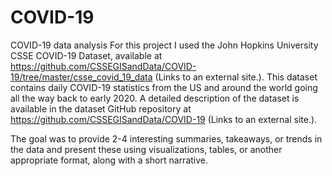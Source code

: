 # COVID-19
COVID-19 data analysis
For this project I used the John Hopkins University CSSE COVID-19 Dataset, available at https://github.com/CSSEGISandData/COVID-19/tree/master/csse_covid_19_data (Links to an external site.). This dataset contains daily COVID-19 statistics from the US and around the world going all the way back to early 2020. A detailed description of the dataset is available in the dataset GitHub repository at https://github.com/CSSEGISandData/COVID-19 (Links to an external site.).

The goal was to provide 2-4 interesting summaries, takeaways, or trends in the data and present these using visualizations, tables, or another appropriate format, along with a short narrative.
